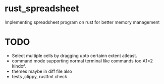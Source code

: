 # rust_spreadsheet
Implementing spreadsheet program on rust for better memory management

# **TODO** #

- Select multiple cells by dragging upto certainn extent atleast.
- command mode supporting normal terminal like commands too A1=2 kindof.
- themes maybe in diff file also
- tests ,clippy, rustfmt check
